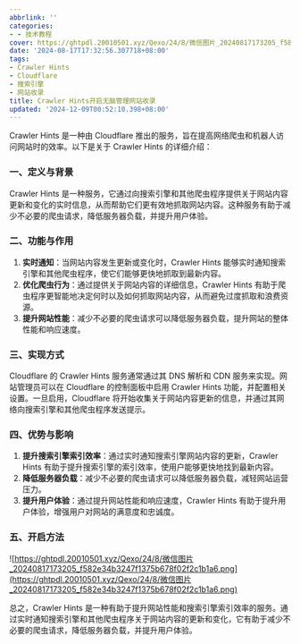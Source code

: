 ```yaml
---
abbrlink: ''
categories:
- - 技术教程
cover: https://ghtpdl.20010501.xyz/Qexo/24/8/微信图片_20240817173205_f582e34b3247f1375b678f02f2c1b1a6.png
date: '2024-08-17T17:32:56.307718+08:00'
tags:
- Crawler Hints
- Cloudflare
- 搜索引擎
- 网站收录
title: Crawler Hints开启无脑管理网站收录
updated: '2024-12-09T00:52:10.398+08:00'
---
```

Crawler Hints 是一种由 Cloudflare 推出的服务，旨在提高网络爬虫和机器人访问网站时的效率。以下是关于 Crawler Hints 的详细介绍：

### 一、定义与背景

Crawler Hints 是一种服务，它通过向搜索引擎和其他爬虫程序提供关于网站内容更新和变化的实时信息，从而帮助它们更有效地抓取网站内容。这种服务有助于减少不必要的爬虫请求，降低服务器负载，并提升用户体验。

### 二、功能与作用

1. **实时通知**：当网站内容发生更新或变化时，Crawler Hints 能够实时通知搜索引擎和其他爬虫程序，使它们能够更快地抓取到最新内容。
2. **优化爬虫行为**：通过提供关于网站内容的详细信息，Crawler Hints 有助于爬虫程序更智能地决定何时以及如何抓取网站内容，从而避免过度抓取和浪费资源。
3. **提升网站性能**：减少不必要的爬虫请求可以降低服务器负载，提升网站的整体性能和响应速度。

### 三、实现方式

Cloudflare 的 Crawler Hints 服务通常通过其 DNS 解析和 CDN 服务来实现。网站管理员可以在 Cloudflare 的控制面板中启用 Crawler Hints 功能，并配置相关设置。一旦启用，Cloudflare 将开始收集关于网站内容更新的信息，并通过其网络向搜索引擎和其他爬虫程序发送提示。

### 四、优势与影响

1. **提升搜索引擎索引效率**：通过实时通知搜索引擎网站内容的更新，Crawler Hints 有助于提升搜索引擎的索引效率，使用户能够更快地找到最新内容。
2. **降低服务器负载**：减少不必要的爬虫请求可以降低服务器负载，减轻网站运营压力。
3. **提升用户体验**：通过提升网站性能和响应速度，Crawler Hints 有助于提升用户体验，增强用户对网站的满意度和忠诚度。

### 五、开启方法

![https://ghtpdl.20010501.xyz/Qexo/24/8/微信图片_20240817173205_f582e34b3247f1375b678f02f2c1b1a6.png](https://ghtpdl.20010501.xyz/Qexo/24/8/微信图片_20240817173205_f582e34b3247f1375b678f02f2c1b1a6.png)

总之，Crawler Hints 是一种有助于提升网站性能和搜索引擎索引效率的服务。通过实时通知搜索引擎和其他爬虫程序关于网站内容的更新和变化，它有助于减少不必要的爬虫请求，降低服务器负载，并提升用户体验。
